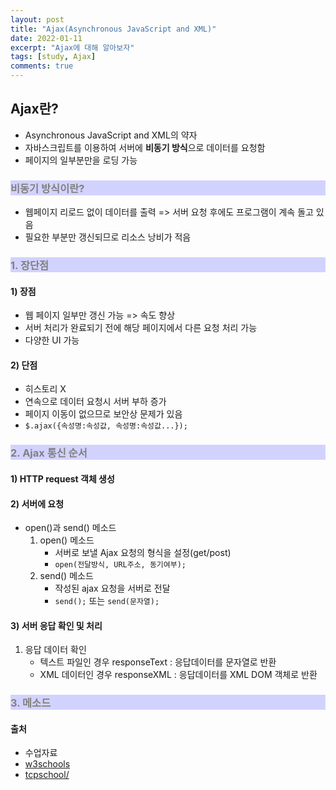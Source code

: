 ```yaml
---
layout: post
title: "Ajax(Asynchronous JavaScript and XML)"
date: 2022-01-11
excerpt: "Ajax에 대해 알아보자"
tags: [study, Ajax]
comments: true
---
```


<style>
	h3{
		background-color:#D2D2FF;
		color: gray;
	}
</style>

## Ajax란?
 - Asynchronous JavaScript and XML의 약자
 - 자바스크립트를 이용하여 서버에 **비동기 방식**으로 데이터를 요청함
 - 페이지의 일부분만을 로딩 가능
 
### 비동기 방식이란?
 - 웹페이지 리로드 없이 데이터를 출력 => 서버 요청 후에도 프로그램이 계속 돌고 있음
 - 필요한 부분만 갱신되므로 리소스 낭비가 적음
  

### 1. 장단점
#### 1) 장점
 - 웹 페이지 일부만 갱신 가능 => 속도 향상
 - 서버 처리가 완료되기 전에 해당 페이지에서 다른 요청 처리 가능
 - 다양한 UI 가능

#### 2) 단점 
 - 히스토리 X
 - 연속으로 데이터 요청시 서버 부하 증가
 - 페이지 이동이 없으므로 보안상 문제가 있음
 - `$.ajax({속성명:속성값, 속성명:속성값...});`

### 2. Ajax 통신 순서
#### 1) HTTP request 객체 생성
#### 2) 서버에 요청
 - open()과 send() 메소드
	1. open() 메소드
		- 서버로 보낼 Ajax 요청의 형식을 설정(get/post)
		- `open(전달방식, URL주소, 동기여부);`
	2. send() 메소드
		- 작성된 ajax 요청을 서버로 전달
		- `send();` 또는 `send(문자열);`
 
#### 3) 서버 응답 확인 및 처리
 1. 응답 데이터 확인
	- 텍스트 파일인 경우 responseText : 응답데이터를 문자열로 반환
	- XML 데이터인 경우 responseXML : 응답데이터를 XML DOM 객체로 반환


### 3. 메소드

#### 출처

  - 수업자료
  - <a href="https://www.w3schools.com/">w3schools</a>
  - <a href="http://tcpschool.com/ajax/ajax_intro_basic">tcpschool/</a>



